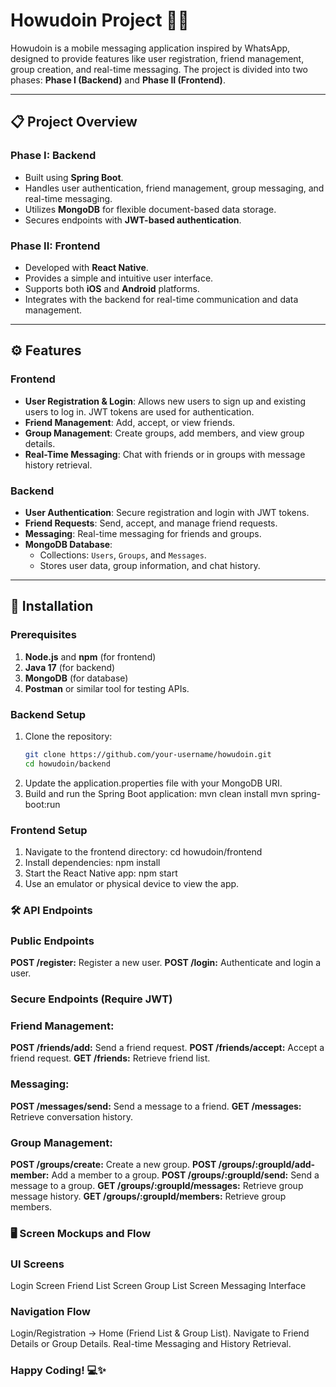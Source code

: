 # Howudoin Project 📱💬

Howudoin is a mobile messaging application inspired by WhatsApp, designed to provide features like user registration, friend management, group creation, and real-time messaging. The project is divided into two phases: **Phase I (Backend)** and **Phase II (Frontend)**. 

---

## 📋 Project Overview

### Phase I: Backend 
- Built using **Spring Boot**.
- Handles user authentication, friend management, group messaging, and real-time messaging.
- Utilizes **MongoDB** for flexible document-based data storage.
- Secures endpoints with **JWT-based authentication**.

### Phase II: Frontend 
- Developed with **React Native**.
- Provides a simple and intuitive user interface.
- Supports both **iOS** and **Android** platforms.
- Integrates with the backend for real-time communication and data management.

---

## ⚙️ Features

### **Frontend**
- **User Registration & Login**: Allows new users to sign up and existing users to log in. JWT tokens are used for authentication.
- **Friend Management**: Add, accept, or view friends.
- **Group Management**: Create groups, add members, and view group details.
- **Real-Time Messaging**: Chat with friends or in groups with message history retrieval.

### **Backend**
- **User Authentication**: Secure registration and login with JWT tokens.
- **Friend Requests**: Send, accept, and manage friend requests.
- **Messaging**: Real-time messaging for friends and groups.
- **MongoDB Database**:
  - Collections: `Users`, `Groups`, and `Messages`.
  - Stores user data, group information, and chat history.

---

## 🚀 Installation

### Prerequisites
1. **Node.js** and **npm** (for frontend)
2. **Java 17** (for backend)
3. **MongoDB** (for database)
4. **Postman** or similar tool for testing APIs.

### Backend Setup
1. Clone the repository:
   ```bash
   git clone https://github.com/your-username/howudoin.git
   cd howudoin/backend
2. Update the application.properties file with your MongoDB URI.
3. Build and run the Spring Boot application:
   mvn clean install
   mvn spring-boot:run
### Frontend Setup
1. Navigate to the frontend directory:
   cd howudoin/frontend
2. Install dependencies:
   npm install
3. Start the React Native app:
   npm start
4. Use an emulator or physical device to view the app.
   
### 🛠 API Endpoints

### Public Endpoints
**POST /register:** Register a new user.
**POST /login:** Authenticate and login a user.
### Secure Endpoints (Require JWT)
### Friend Management:
**POST /friends/add:** Send a friend request.
**POST /friends/accept:** Accept a friend request.
**GET /friends:** Retrieve friend list.
### Messaging:
**POST /messages/send:** Send a message to a friend.
**GET /messages:** Retrieve conversation history.
### Group Management:
**POST /groups/create:** Create a new group.
**POST /groups/:groupId/add-member:** Add a member to a group.
**POST /groups/:groupId/send:** Send a message to a group.
**GET /groups/:groupId/messages:** Retrieve group message history.
**GET /groups/:groupId/members:** Retrieve group members.

### 🖥 Screen Mockups and Flow

### UI Screens
Login Screen
Friend List Screen
Group List Screen
Messaging Interface
### Navigation Flow
Login/Registration → Home (Friend List & Group List).
Navigate to Friend Details or Group Details.
Real-time Messaging and History Retrieval.


### Happy Coding! 💻✨






